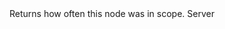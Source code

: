 <function name="GetTotalCalls" parent="VProfNode" type="classfunc">
	<description>
		Returns how often this node was in scope.
	</description>
	<realm>Server</realm>
	<rets>
		<ret name="calls" type="number"></ret>
	</rets>
</function>